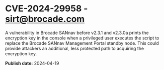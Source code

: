 # CVE-2024-29958 - sirt@brocade.com

A vulnerability in Brocade SANnav before v2.3.1 and v2.3.0a prints the encryption key in the console when a privileged user executes the script to replace the Brocade SANnav Management Portal standby node. This could provide attackers an additional, less protected path to acquiring the encryption key.


**Publish date:** 2024-04-19
